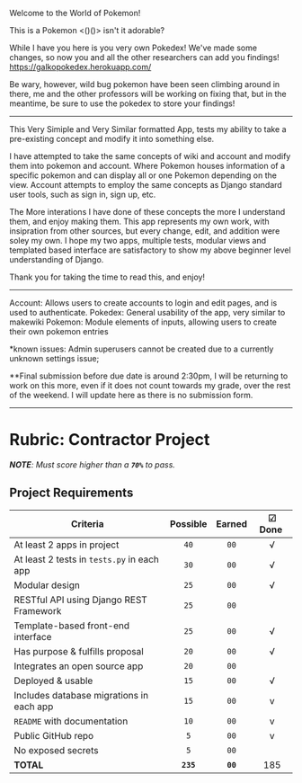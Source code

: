 Welcome to the World of Pokemon!

This is a Pokemon <()()> isn't it adorable?

While I have you here is you very own Pokedex! We've made some changes, so now you and all the other researchers can add you findings! 
https://galkopokedex.herokuapp.com/

Be wary, however, wild bug pokemon have been seen climbing around in there, me and the other professors will be working on fixing that,
but in the meantime, be sure to use the pokedex to store your findings!



--------------------------------------------------



This Very Simiple and Very Similar formatted App, tests my ability to take a pre-existing concept and modify it into something else. 

I have attempted to take the same concepts of wiki and account and modify them into pokemon and account. Where Pokemon houses information of a specific pokemon and can display all or one Pokemon depending on the view. Account attempts to employ the same concepts as Django standard user tools, such as sign in, sign up, etc.

The More interations I have done of these concepts the more I understand them, and enjoy making them. This app represents my own work, with insipration from other sources, but every change, edit, and addition were soley my own. I hope my two apps, multiple tests, modular views and templated based interface are satisfactory to show my above beginner level understanding of Django.

Thank you for taking the time to read this, and enjoy!



--------------------------------------------------



Account: Allows users to create accounts to login and edit pages, and is used to authenticate.
Pokedex: General usability of the app, very similar to makewiki
Pokemon: Module elements of inputs, allowing users to create their own pokemon entries


*known issues: Admin superusers cannot be created due to a currently unknown settings issue; 


**Final submission before due date is around 2:30pm, I will be returning to work on this more, even if it does not count
towards my grade, over the rest of the weekend. I will update here as there is no submission form.


--------------------------------------------------



# Rubric: Contractor Project

_**NOTE**: Must score higher than a **`70%`** to pass._

## Project Requirements

| Criteria                                   | Possible  |  Earned  | ☑ Done ️ |
| ------------------------------------------ | :-------: | :------: | :------: |
| At least 2 apps in project                 |   `40`    |   `00`   |     √    |
| At least 2 tests in `tests.py` in each app |   `30`    |   `00`   |     √    |
| Modular design                             |   `25`    |   `00`   |     √    |
| RESTful API using Django REST Framework    |   `25`    |   `00`   |          |
| Template-based front-end interface         |   `25`    |   `00`   |     √    |
| Has purpose & fulfills proposal            |   `20`    |   `00`   |     √    |
| Integrates an open source app              |   `20`    |   `00`   |          |
| Deployed & usable                          |   `15`    |   `00`   |     √    |
| Includes database migrations in each app   |   `15`    |   `00`   |     v    |
| `README` with documentation                |   `10`    |   `00`   |     v    |
| Public GitHub repo                         |    `5`    |   `00`   |     v    |
| No exposed secrets                         |    `5`    |   `00`   |          |
| **TOTAL**                                  | **`235`** | **`00`** |   185    |